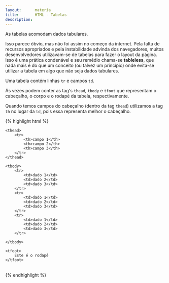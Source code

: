 ```yaml
---
layout:      materia
title:       HTML - Tabelas 
description: 
---
```



As tabelas acomodam dados tabulares.

Isso parece óbvio, mas não foi assim no começo da internet. Pela falta de recursos apropriados e pela instabilidade 
advinda dos navegadores, muitos desenvolvedores utilizavam-se de tabelas para fazer o layout da página. Isso é uma 
prática condenável e seu remédio chama-se __tableless__, que nada mais é do que um conceito (ou talvez um princípio)
onde evita-se utilizar a tabela em algo que não seja dados tabulares.

Uma tabela contém linhas `tr` e campos `td`.

Ás vezes podem conter as tag's `thead`, `tbody` e `tfoot` que representam o cabeçalho, o corpo e o rodapé da tabela,
respectivamente.

Quando temos campos do cabeçalho (dentro da tag `thead`) utilizamos a tag `th` no lugar da `td`, pois essa representa
melhor o cabeçalho.

{% highlight html %}
<table>

    <thead>
        <tr>
            <th>campo 1</th>
            <th>campo 2</th>
            <th>campo 3</th>
        </tr>
    </thead>

    <tbody>
        <tr>
            <td>dado 1</td>
            <td>dado 2</td>
            <td>dado 3</td>
        </tr>
        <tr>
            <td>dado 1</td>
            <td>dado 2</td>
            <td>dado 3</td>
        </tr>
        <tr>
            <td>dado 1</td>
            <td>dado 2</td>
            <td>dado 3</td>
        </tr>

    </tbody>

    <tfoot>
        Este é o rodapé
    </tfoot>

</table>
{% endhighlight %}